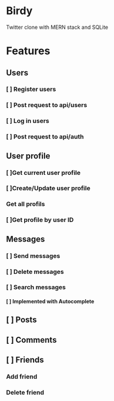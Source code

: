 # Birdy 
Twitter clone with MERN stack and SQLite

<h1>Features</h1>
   <h2>Users</h2>
   <h3>[ ] Register users</h3> 
   <h3>[ ] Post request to api/users</h3>
   <h3>[ ] Log in users </h3>
   <h3>[ ] Post request to api/auth</h3>
   
   <h2>User profile</h2>
   <h3>[ ]Get current user profile</h3> 
   <h3>[ ]Create/Update user profile</h3>
   <h3>Get all profils</h3>
   <h3>[ ]Get profile by user ID</h3>
     
   <h2>Messages</h2>
   <h3>[ ] Send messages</h3>
   <h3>[ ] Delete messages</h3>
   <h3>[ ] Search messages</h3>
   <h4>[ ] Implemented with Autocomplete</h4> 

   <h2>[ ] Posts</h2>
   <h2>[ ] Comments</h2>
   <h2>[ ] Friends</h2>
        <h3>Add friend</h3>
        <h3>Delete friend</h3>

